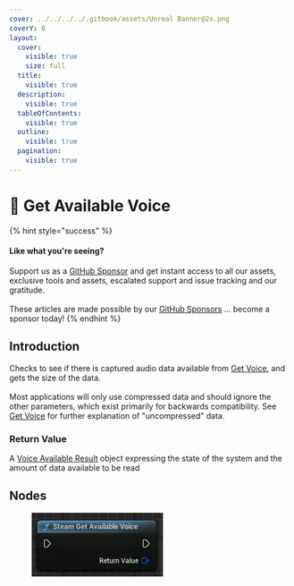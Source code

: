```yaml
---
cover: ../../../../.gitbook/assets/Unreal Banner@2x.png
coverY: 0
layout:
  cover:
    visible: true
    size: full
  title:
    visible: true
  description:
    visible: true
  tableOfContents:
    visible: true
  outline:
    visible: true
  pagination:
    visible: true
---
```


# 🔵 Get Available Voice

{% hint style="success" %}
#### Like what you're seeing?

Support us as a [GitHub Sponsor](../../../../become-a-sponsor/) and get instant access to all our assets, exclusive tools and assets, escalated support and issue tracking and our gratitude.\
\
These articles are made possible by our [GitHub Sponsors](../../../../become-a-sponsor/) ... become a sponsor today!
{% endhint %}

## Introduction

Checks to see if there is captured audio data available from [Get Voice](get-voice.md), and gets the size of the data.\
\
Most applications will only use compressed data and should ignore the other parameters, which exist primarily for backwards compatibility. See [Get Voice](get-voice.md) for further explanation of "uncompressed" data.

### Return Value

A [Voice Available Result](../types/voice-available-result.md) object expressing the state of the system and the amount of data available to be read

## Nodes

<figure><img src="../../../../.gitbook/assets/image (51).png" alt=""><figcaption></figcaption></figure>
